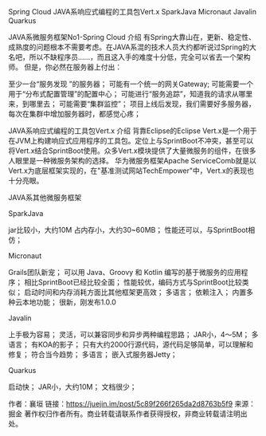 Spring Cloud
JAVA系响应式编程的工具包Vert.x
SparkJava
Micronaut
Javalin
Quarkus




JAVA系微服务框架No1-Spring Cloud
介绍
有Spring大靠山在，更新、稳定性、成熟度的问题根本不需要考虑。在JAVA系混的技术人员大约都听说过Spring的大名吧，所以不缺程序员……，而且这入手的难度十分低，完全可以省去一个架构师。
但是，你必然在服务器上付出：

至少一台“服务发现 ”的服务器；
可能有一个统一的网关Gateway;
可能需要一个用于“分布式配置管理”的配置中心；
可能进行“服务追踪”，知道我的请求从哪里来，到哪里去；
可能需要“集群监控”；
项目上线后发现，我们需要好多服务器，每次在集群中增加服务器时，都感觉心疼；



JAVA系响应式编程的工具包Vert.x
介绍
背靠Eclipse的Eclipse Vert.x是一个用于在JVM上构建响应式应用程序的工具包。定位上与SprintBoot不冲突，甚至可以将Vert.x结合SprintBoot使用。众多Vert.x模块提供了大量微服务的组件，在很多人眼里是一种微服务架构的选择。
华为微服务框架Apache ServiceComb就是以Vert.x为底层框架实现的，在"基准测试网站TechEmpower"中，Vert.x的表现也十分亮眼。




JAVA系其他微服务框架

SparkJava

jar比较小，大约10M
占内存小，大约30~60MB；
性能还可以，与SprintBoot相仿；




Micronaut

Grails团队新宠；
可以用 Java、Groovy 和 Kotlin 编写的基于微服务的应用程序；
相比SprintBoot已经比较全面；
性能较优，编码方式与SprintBoot比较类似；
启动时间和内存消耗方面比其他框架更高效；
多语言；
依赖注入；
内置多种云本地功能；
很新，刚发布1.0.0




Javalin

上手极为容易；
灵活，可以兼容同步和异步两种编程思路；
JAR小，4～5M；
多语言；
有KOA的影子；
只有大约2000行源代码，源代码足够简单，可以理解和修复；
符合当今趋势；
多语言；
嵌入式服务器Jetty；



Quarkus

启动快；
JAR小，大约10M；
文档很少；

作者：襄垣
链接：https://juejin.im/post/5c89f266f265da2d8763b5f9
来源：掘金
著作权归作者所有。商业转载请联系作者获得授权，非商业转载请注明出处。



